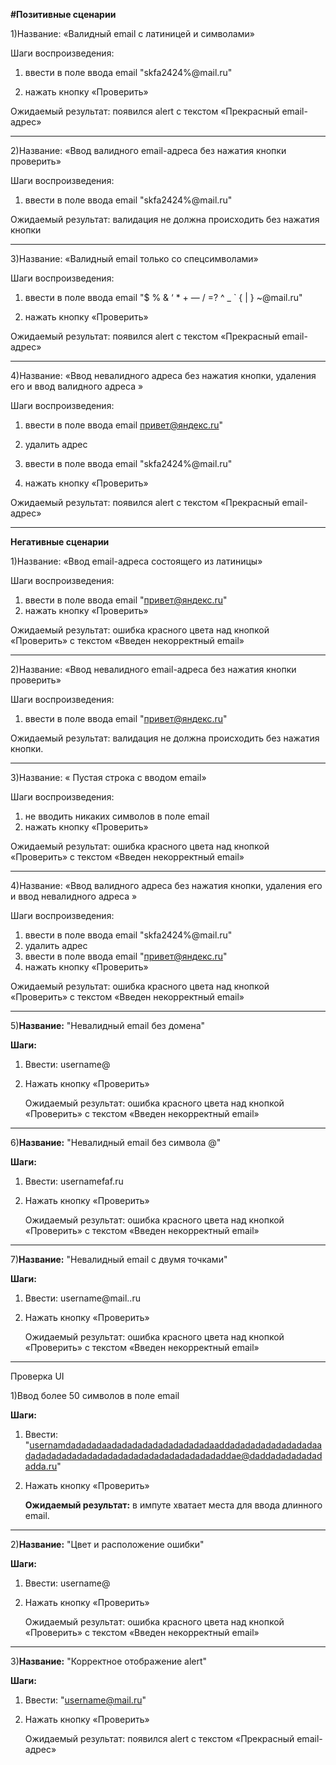 
**#Позитивные сценарии**

1)Название: «Валидный email с латиницей и символами»

Шаги воспроизведения:

1. ввести в поле ввода email "skfa2424%@mail.ru"
    
2. нажать кнопку «Проверить»
    

Ожидаемый результат: появился alert с текстом «Прекрасный email-адрес»
___
 2)Название: «Ввод валидного email-адреса без нажатия кнопки проверить»

Шаги воспроизведения:

1. ввести в поле ввода email "skfa2424%@mail.ru"

Ожидаемый результат: валидация не должна происходить без нажатия кнопки
___
3)Название: «Валидный email только со спецсимволами»

Шаги воспроизведения:

1. ввести в поле ввода email "$ % & ‘ * + — / =? ^ _ ` { | } ~@mail.ru"
    
2. нажать кнопку «Проверить»
    

Ожидаемый результат: появился alert с текстом «Прекрасный email-адрес»
___
4)Название: «Ввод невалидного адреса без нажатия кнопки, удаления его и ввод валидного адреса »

Шаги воспроизведения:

1. ввести в поле ввода email привет@яндекс.ru"

2. удалить адрес
3. ввести в поле ввода email "skfa2424%@mail.ru"
4. нажать кнопку «Проверить»
    

Ожидаемый результат: появился alert с текстом «Прекрасный email-адрес» 
___

**Негативные сценарии**

1)Название: «Ввод  email-адреса состоящего из латиницы»

Шаги воспроизведения:

1. ввести в поле ввода email "привет@яндекс.ru"
2. нажать кнопку «Проверить»
    

Ожидаемый результат: ошибка красного цвета над кнопкой «Проверить» с текстом «Введен некорректный email»
___
 2)Название: «Ввод невалидного email-адреса без нажатия кнопки проверить»

Шаги воспроизведения:

1. ввести в поле ввода email "привет@яндекс.ru"

Ожидаемый результат: валидация не должна происходить без нажатия кнопки.
___
 3)Название: « Пустая строка с вводом email»

Шаги воспроизведения:

1. не вводить никаких символов в поле email
2. нажать кнопку «Проверить»

Ожидаемый результат: ошибка красного цвета над кнопкой «Проверить» с текстом «Введен некорректный email»
___
4)Название: «Ввод валидного адреса без нажатия кнопки, удаления его и ввод невалидного адреса »

Шаги воспроизведения:

1. ввести в поле ввода email  "skfa2424%@mail.ru"
2. удалить адрес
3. ввести в поле ввода email "привет@яндекс.ru"
4. нажать кнопку «Проверить»
    

Ожидаемый результат: ошибка красного цвета над кнопкой «Проверить» с текстом «Введен некорректный email»
___
5)**Название:** "Невалидный email без домена"

**Шаги:**

1. Ввести: username@
    
2. Нажать кнопку «Проверить»
    
    Ожидаемый результат: ошибка красного цвета над кнопкой «Проверить» с текстом «Введен некорректный email»
___
6)**Название:** "Невалидный email без символа @"

**Шаги:**

1. Ввести: usernamefaf.ru
    
2. Нажать кнопку «Проверить»
    
    Ожидаемый результат: ошибка красного цвета над кнопкой «Проверить» с текстом «Введен некорректный email»
___
7)**Название:** "Невалидный email с двумя точками"

**Шаги:**

1. Ввести: username@mail..ru
    
2. Нажать кнопку «Проверить»
    
    Ожидаемый результат: ошибка красного цвета над кнопкой «Проверить» с текстом «Введен некорректный email»
___
Проверка UI

1)Ввод более 50 символов в поле email

**Шаги:**

1. Ввести: "usernamdadadadaadadadadadadadadadadaaddadadadadadadadadaadadadadadadadadadadadadadadadadadadadaddae@daddadadadadadadda.ru"
    
2. Нажать кнопку «Проверить»
    
    **Ожидаемый результат:** в импуте хватает места для ввода длинного email.
___

2)**Название:** "Цвет и расположение ошибки"

**Шаги:**

1. Ввести: username@
    
2. Нажать кнопку «Проверить»
    
    Ожидаемый результат: ошибка красного цвета над кнопкой «Проверить» с текстом «Введен некорректный email»
___
3)**Название:** "Корректное отображение alert"

**Шаги:**

1. Ввести: "username@mail.ru"
    
2. Нажать кнопку «Проверить»
    
    Ожидаемый результат: появился alert с текстом «Прекрасный email-адрес»
